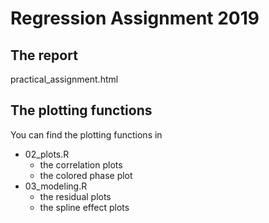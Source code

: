 # Regression Assignment 2019

## The report 
practical_assignment.html

## The plotting functions
You can find the plotting functions in 

- 02_plots.R
    - the correlation plots
    - the colored phase plot
- 03_modeling.R
    - the residual plots
    - the spline effect plots


